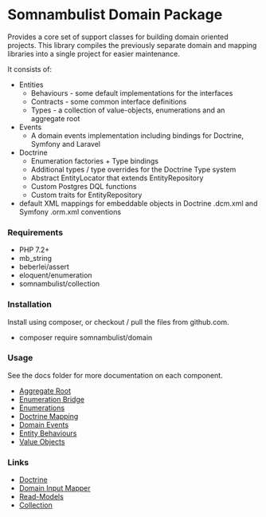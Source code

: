 # Somnambulist Domain Package

Provides a core set of support classes for building domain oriented projects. This library compiles the
previously separate domain and mapping libraries into a single project for easier maintenance.

It consists of:

 * Entities
   * Behaviours - some default implementations for the interfaces
   * Contracts - some common interface definitions
   * Types - a collection of value-objects, enumerations and an aggregate root
 * Events
   * A domain events implementation including bindings for Doctrine, Symfony and Laravel
 * Doctrine
   * Enumeration factories + Type bindings
   * Additional types / type overrides for the Doctrine Type system
   * Abstract EntityLocator that extends EntityRepository
   * Custom Postgres DQL functions
   * Custom traits for EntityRepository 
 * default XML mappings for embeddable objects in Doctrine .dcm.xml and Symfony .orm.xml conventions

### Requirements

 * PHP 7.2+
 * mb_string
 * beberlei/assert
 * eloquent/enumeration
 * somnambulist/collection

### Installation

Install using composer, or checkout / pull the files from github.com.

 * composer require somnambulist/domain

### Usage

See the docs folder for more documentation on each component.

 * [Aggregate Root](docs/aggregate-root.md)
 * [Enumeration Bridge](docs/doctrine-enum-bridge.md)
 * [Enumerations](docs/enumerations.md)
 * [Doctrine Mapping](docs/doctrine-mappings.md)
 * [Domain Events](docs/domain-events.md)
 * [Entity Behaviours](docs/entity-behaviours.md)
 * [Value Objects](docs/value-objects.md)

### Links

 * [Doctrine](http://doctrine-project.org)
 * [Domain Input Mapper](https://github.com/dave-redfern/somnambulist-domain-input)
 * [Read-Models](https://github.com/dave-redfern/somnambulist-read-models)
 * [Collection](https://github.com/dave-redfern/somnambulist-collection)
